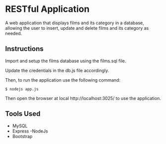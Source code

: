 # RESTful Application

A web application that displays films and its category in a database, allowing the user to insert, update and delete films and its category as needed.

## Instructions

Import and setup the films database using the films.sql file.

Update the credentials in the db.js file accordingly.

Then, to run the application use the following command:

```
$ nodejs app.js
```
Then open the browser at local http://localhost:3025/ to use the application.

## Tools Used

* MySQL
* Express -NodeJs
* Bootstrap
